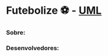 # Futebolize ⚽ - <a href="https://lucid.app/lucidspark/a883486a-640b-4835-9fce-838986ea986a/edit?viewport_loc=-118%2C-493%2C3553%2C1786%2C0_0&invitationId=inv_df86c35e-0232-4099-83db-ac3b3beb64de" target="_blank">UML</a>

### Sobre: 

### Desenvolvedores:
